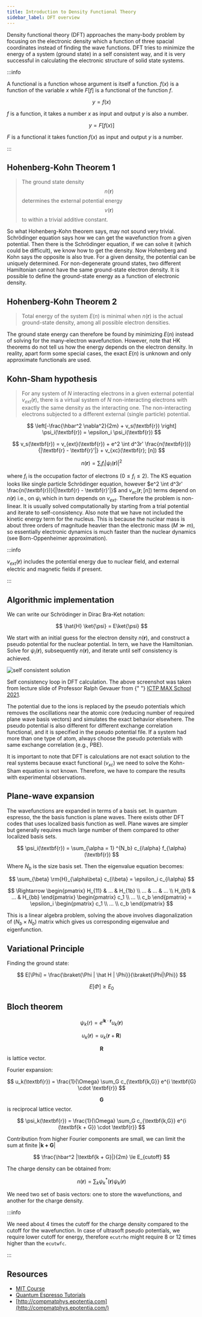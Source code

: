 ```yaml
---
title: Introduction to Density Functional Theory
sidebar_label: DFT overview
---
```


Density functional theory (DFT) approaches the many-body problem by focusing on
the electronic density which a function of three spacial coordinates instead of
finding the  wave functions. DFT tries to minimize the energy of a system
(ground state) in a self consistent way, and it is very successful in
calculating the electronic structure of solid state systems.

:::info

A functional is a function whose argument is itself a function. $f(x)$ is a
function of the variable $x$ while $F[f]$ is a functional of the function $f$.

$$
y = f(x)
$$

$f$ is a function, it takes a number $x$ as input and output $y$ is also a
number.

$$
y = F[f(x)]
$$

$F$ is a functional it takes function $f(x)$ as input and output $y$ is a
number.

:::

## Hohenberg-Kohn Theorem 1
> The ground state density $$n(\textbf{r})$$ determines the external potential
energy $$v(\textbf{r})$$ to within a trivial additive constant.

So what Hohenberg-Kohn theorem says, may not sound very trivial. Schrödinger
equation says how we can get the wavefunction from a given potential. Then there
is the Schrödinger equation, if we can solve it (which could be difficult), we
know how to get the density. Now Hohenberg and Kohn says the opposite is also
true. For a given density, the potential can be uniquely determined. For
non-degenerate ground states, two different Hamiltonian cannot have the same
ground-state electron density. It is possible to define the ground-state energy
as a function of electronic density.

## Hohenberg-Kohn Theorem 2
> Total energy of the system $E(n)$ is minimal when $n(\textbf{r})$ is the
actual ground-state density, among all possible electron densities.

The ground state energy can therefore be found by minimizing $E(n)$ instead of
solving for the many-electron wavefunction. However, note that HK theorems do
not tell us how the energy depends on the electron density. In reality, apart
form some special cases, the exact $E(n)$ is unknown and only approximate
functionals are used.

## Kohn-Sham hypothesis
> For any system of $N$ interacting electrons in a given external potential
$v_{ext} (\textbf{r})$, there is a virtual system of $N$ non-interacting
electrons with exactly the same density as the interacting one. The
non-interacting electrons subjected to a different external (single particle)
potential.

$$
\left[-\frac{\hbar^2 \nabla^2}{2m} + v_s(\textbf{r}) \right] \psi_i(\textbf{r})
= \epsilon_i \psi_i(\textbf{r})
$$

$$
v_s(\textbf{r}) = v_{ext}(\textbf{r}) + e^2 \int d^3r'
\frac{n(\textbf{r})}{|\textbf{r} - \textbf{r}'|} + v_{xc}(\textbf{r}; [n])
$$

$$
n(\textbf{r}) = \sum_i f_i |\psi_i (\textbf{r})|^2
$$

where $f_i$ is the occupation factor of electrons ($0 \le f_i \le 2$). The
KS equation looks like single particle Schrödinger equation, however $e^2 \int
d^3r' \frac{n(\textbf{r})}{|\textbf{r} - \textbf{r}'|}$ and $v_{xc} (\textbf{r};
[n])$ terms depend on $n(\textbf{r})$ i.e., on $\psi_i$ which in turn depends on
$v_{ext}$. Therefore the problem is non-linear. It is usually solved
computationally by starting from a trial potential and iterate to
self-consistency. Also note that we have not included the kinetic energy term
for the nucleus. This is because the nuclear mass is about three orders of
magnitude heavier than the electronic mass ($M \gg m)$, so essentially
electronic dynamics is much faster than the nuclear dynamics (see
Born-Oppenheimer approximation).


:::info

$v_{ext}(\textbf{r})$ includes the potential energy due to nuclear field, and
external electric and magnetic fields if present.

:::

## Algorithmic implementation

We can write our Schrödinger in Dirac Bra-Ket notation:

$$
\hat{H} \ket{\psi} = E\ket{\psi}
$$

We start with an initial guess for the electron density $n(\textbf{r})$, and
construct a pseudo potential for the nuclear potential. In tern, we have the
Hamiltonian. Solve for $\psi_i(\textbf{r})$, subsequently $n(\textbf{r})$, and
iterate until self consistency is achieved.

![self consistent solution](/img/self-consistent-solution.png)
<p className="fig-caption">Self consistency loop in DFT calculation. The above
screenshot was taken from lecture slide of Professor Ralph Gevauer from {" "}
<a href="http://indico.ictp.it/event/9616/other-view?view=ictptimetable">
ICTP MAX School 2021</a>.</p>

The potential due to the ions is replaced by the pseudo potentials which removes
the oscillations near the atomic core (reducing number of required plane wave
basis vectors) and simulates the exact behavior elsewhere. The pseudo potential
is also different for different exchange correlation functional, and it is
specified in the pseudo potential file. If a system had more than one type of
atom, always choose the pseudo potentials with same exchange correlation (e.g.,
PBE).

It is important to note that DFT is calculations are not exact solution to the
real systems because exact functional ($v_{xc}$) we need to solve the Kohn-Sham
equation is not known. Therefore, we have to compare the results with
experimental observations.

## Plane-wave expansion
The wavefunctions are expanded in terms of a basis set. In quantum espresso, the
the basis function is plane waves. There exists other DFT codes that uses
localized basis function as well. Plane waves are simpler but generally requires
much large number of them compared to other localized basis sets.

$$
\psi_i(\textbf{r}) = \sum_{\alpha = 1} ^{N_b} c_{i\alpha} f_{\alpha}(\textbf{r})
$$

Where $N_b$ is the size basis set. Then the eigenvalue equation becomes:

$$
\sum_{\beta} \rm{H}_{\alpha\beta} c_{i\beta} = \epsilon_i c_{i\alpha}
$$

$$
\Rightarrow
\begin{pmatrix}
H_{11} &  ... & H_{1b} \\
... & ... & ... \\
H_{b1} & ... & H_{bb}
\end{pmatrix}
\begin{pmatrix}
c_1 \\
... \\
c_b
\end{pmatrix}
= \epsilon_i
\begin{pmatrix}
c_1 \\
... \\
c_b
\end{pmatrix}
$$

This is a linear algebra problem, solving the above involves diagonalization of
($N_b \times N_b$) matrix which gives us corresponding eigenvalue and
eigenfunction.

## Variational Principle
Finding the ground state:

$$
E[\Phi] = \frac{\braket{\Phi | \hat H | \Phi}}{\braket{\Phi|\Phi}}
$$

$$
E[\Phi] \ge E_0
$$

## Bloch theorem

$$
\psi_k(r) = e^{i \textbf{k} \cdot \textbf{r}} u_k(\textbf{r})
$$

$$
u_k(\textbf{r}) = u_k(\textbf{r} + \textbf{R})
$$

$$\textbf{R}$$ is lattice vector.

Fourier expansion:

$$
u_k(\textbf{r}) = \frac{1}{\Omega} \sum_G c_{\textbf{k,G}} e^{i \textbf{G} \cdot
\textbf{r}}
$$

$$\textbf{G}$$ is reciprocal lattice vector.

$$
\psi_k(\textbf{r}) = \frac{1}{\Omega} \sum_G c_{\textbf{k,G}}
e^{i (\textbf{k + G}) \cdot \textbf{r}}
$$

Contribution from higher Fourier components are small, we can limit the sum at
finite $|\textbf{k + G}|$

$$
\frac{\hbar^2 |\textbf{k + G}|}{2m} \le E_{cutoff}
$$

The charge density can be obtained from:

$$
n(\textbf{r}) = \sum_k \psi_k^*(\textbf{r}) \psi_k(\textbf{r})
$$

We need two set of basis vectors: one to store the wavefunctions, and another
for the charge density.

:::info

We need about 4 times the cutoff for the charge density compared to the cutoff
for the wavefunction. In case of ultrasoft pseudo potentials, we require lower
cutoff for energy, therefore `ecutrho` might require 8 or 12 times higher than
the `ecutwfc`.

:::

## Resources

- [MIT Course](https://ocw.mit.edu/courses/materials-science-and-engineering/3-320-atomistic-computer-modeling-of-materials-sma-5107-spring-2005/video-lectures/)
- [Quantum Espresso Tutorials](https://www.quantum-espresso.org/resources/tutorials)
- [http://compmatphys.epotentia.com](http://compmatphys.epotentia.com/)
